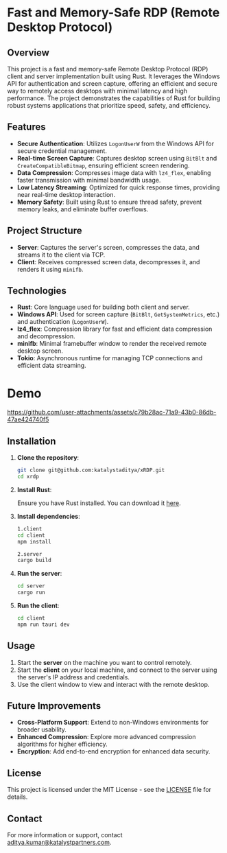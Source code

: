 # Fast and Memory-Safe RDP (Remote Desktop Protocol)

## Overview

This project is a fast and memory-safe Remote Desktop Protocol (RDP) client and server implementation built using Rust. It leverages the Windows API for authentication and screen capture, offering an efficient and secure way to remotely access desktops with minimal latency and high performance. The project demonstrates the capabilities of Rust for building robust systems applications that prioritize speed, safety, and efficiency.

## Features

- **Secure Authentication**: Utilizes `LogonUserW` from the Windows API for secure credential management.
- **Real-time Screen Capture**: Captures desktop screen using `BitBlt` and `CreateCompatibleBitmap`, ensuring efficient screen rendering.
- **Data Compression**: Compresses image data with `lz4_flex`, enabling faster transmission with minimal bandwidth usage.
- **Low Latency Streaming**: Optimized for quick response times, providing near real-time desktop interaction.
- **Memory Safety**: Built using Rust to ensure thread safety, prevent memory leaks, and eliminate buffer overflows.

## Project Structure

- **Server**: Captures the server's screen, compresses the data, and streams it to the client via TCP.
- **Client**: Receives compressed screen data, decompresses it, and renders it using `minifb`.

## Technologies

- **Rust**: Core language used for building both client and server.
- **Windows API**: Used for screen capture (`BitBlt`, `GetSystemMetrics`, etc.) and authentication (`LogonUserW`).
- **lz4_flex**: Compression library for fast and efficient data compression and decompression.
- **minifb**: Minimal framebuffer window to render the received remote desktop screen.
- **Tokio**: Asynchronous runtime for managing TCP connections and efficient data streaming.

# Demo


https://github.com/user-attachments/assets/c79b28ac-71a9-43b0-86db-47ae424740f5


## Installation

1. **Clone the repository**:

    ```bash
    git clone git@github.com:katalystaditya/xRDP.git
    cd xrdp
    ```

2. **Install Rust**:

    Ensure you have Rust installed. You can download it [here](https://www.rust-lang.org/tools/install).
    

3. **Install dependencies**:

    ```bash
    1.client
    cd client 
    npm install

    2.server
    cargo build
    ```

4. **Run the server**:

    ```bash
    cd server
    cargo run 
    ```

5. **Run the client**:

    ```bash
    cd client
    npm run tauri dev
    ```

## Usage

1. Start the **server** on the machine you want to control remotely.
2. Start the **client** on your local machine, and connect to the server using the server's IP address and credentials.
3. Use the client window to view and interact with the remote desktop.

## Future Improvements

- **Cross-Platform Support**: Extend to non-Windows environments for broader usability.
- **Enhanced Compression**: Explore more advanced compression algorithms for higher efficiency.
- **Encryption**: Add end-to-end encryption for enhanced data security.


## License

This project is licensed under the MIT License - see the [LICENSE](LICENSE) file for details.

## Contact

For more information or support, contact [aditya.kumar@katalystpartners.com](mailto:aditya.kumar@katalystpartners.com).
